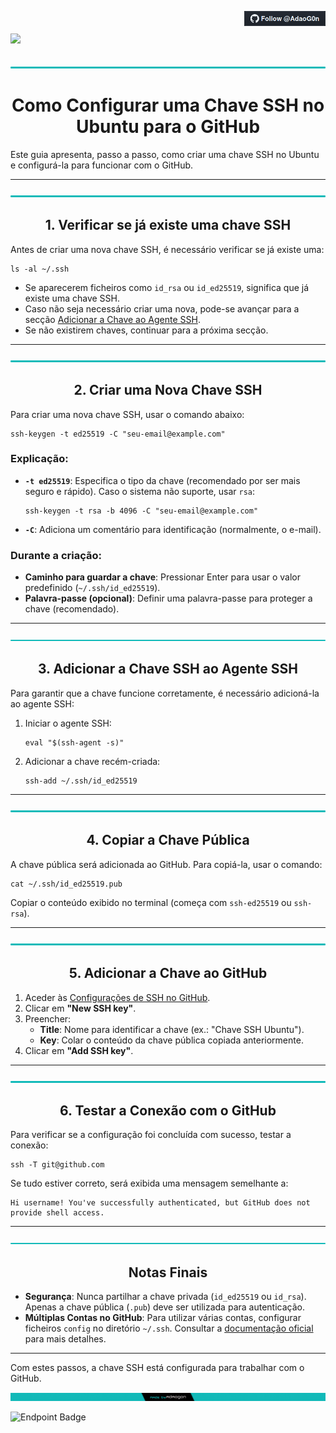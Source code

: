 <a href="https://github.com/AdaoG0n" style="pointer-events: none;"> <img src="https://github.com/AdaoG0n/AdaoG0n/blob/main/assests/Followbutton.png" width="130" align="right"/></a>

# <a href="#" style="pointer-events: none;"><img src="https://img.shields.io/github/last-commit/AdaoG0n/SSH_key?style=flat-square&color=%2312bab9" /> </a>

![](https://github.com/AdaoG0n/AdaoG0n/blob/main/assests/bar.png)
<div align="center"> 

  # Como Configurar uma Chave SSH no Ubuntu para o GitHub
</div>

Este guia apresenta, passo a passo, como criar uma chave SSH no Ubuntu e configurá-la para funcionar com o GitHub.

---

![](https://github.com/AdaoG0n/AdaoG0n/blob/main/assests/bar.png)
<div align="center"> 
  
## 1. Verificar se já existe uma chave SSH
</div>

Antes de criar uma nova chave SSH, é necessário verificar se já existe uma:

```shell
ls -al ~/.ssh
```

- Se aparecerem ficheiros como `id_rsa` ou `id_ed25519`, significa que já existe uma chave SSH.
- Caso não seja necessário criar uma nova, pode-se avançar para a secção [Adicionar a Chave ao Agente SSH](#3-adicionar-a-chave-ssh-ao-agente-ssh).
- Se não existirem chaves, continuar para a próxima secção.

---

![](https://github.com/AdaoG0n/AdaoG0n/blob/main/assests/bar.png)
<div align="center"> 

## 2. Criar uma Nova Chave SSH
</div>

Para criar uma nova chave SSH, usar o comando abaixo:

```shell
ssh-keygen -t ed25519 -C "seu-email@example.com"
```

### Explicação:
- **`-t ed25519`**: Especifica o tipo da chave (recomendado por ser mais seguro e rápido). Caso o sistema não suporte, usar `rsa`:
  ```shell
  ssh-keygen -t rsa -b 4096 -C "seu-email@example.com"
  ```
- **`-C`**: Adiciona um comentário para identificação (normalmente, o e-mail).

### Durante a criação:
- **Caminho para guardar a chave**: Pressionar Enter para usar o valor predefinido (`~/.ssh/id_ed25519`).
- **Palavra-passe (opcional)**: Definir uma palavra-passe para proteger a chave (recomendado).

---

![](https://github.com/AdaoG0n/AdaoG0n/blob/main/assests/bar.png)
<div align="center"> 

## 3. Adicionar a Chave SSH ao Agente SSH
</div>

Para garantir que a chave funcione corretamente, é necessário adicioná-la ao agente SSH:

1. Iniciar o agente SSH:
   ```shell
   eval "$(ssh-agent -s)"
   ```

2. Adicionar a chave recém-criada:
   ```shell
   ssh-add ~/.ssh/id_ed25519
   ```

---

![](https://github.com/AdaoG0n/AdaoG0n/blob/main/assests/bar.png)
<div align="center"> 

## 4. Copiar a Chave Pública
</div>

A chave pública será adicionada ao GitHub. Para copiá-la, usar o comando:

```shell
cat ~/.ssh/id_ed25519.pub
```

Copiar o conteúdo exibido no terminal (começa com `ssh-ed25519` ou `ssh-rsa`).

---

![](https://github.com/AdaoG0n/AdaoG0n/blob/main/assests/bar.png)
<div align="center"> 

## 5. Adicionar a Chave ao GitHub
</div>

1. Aceder às [Configurações de SSH no GitHub](https://github.com/settings/keys).
2. Clicar em **"New SSH key"**.
3. Preencher:
   - **Title**: Nome para identificar a chave (ex.: "Chave SSH Ubuntu").
   - **Key**: Colar o conteúdo da chave pública copiada anteriormente.
4. Clicar em **"Add SSH key"**.

---

![](https://github.com/AdaoG0n/AdaoG0n/blob/main/assests/bar.png)
<div align="center"> 

## 6. Testar a Conexão com o GitHub
</div>

Para verificar se a configuração foi concluída com sucesso, testar a conexão:

```shell
ssh -T git@github.com
```

Se tudo estiver correto, será exibida uma mensagem semelhante a:

```plaintext
Hi username! You've successfully authenticated, but GitHub does not provide shell access.
```

---

![](https://github.com/AdaoG0n/AdaoG0n/blob/main/assests/bar.png)
<div align="center"> 

## Notas Finais
</div>

- **Segurança**: Nunca partilhar a chave privada (`id_ed25519` ou `id_rsa`). Apenas a chave pública (`.pub`) deve ser utilizada para autenticação.
- **Múltiplas Contas no GitHub**: Para utilizar várias contas, configurar ficheiros `config` no diretório `~/.ssh`. Consultar a [documentação oficial](https://docs.github.com/en/authentication/connecting-to-github-with-ssh/managing-deploy-keys#platform-specific-setup) para mais detalhes.

---

Com estes passos, a chave SSH está configurada para trabalhar com o GitHub.


![](https://github.com/AdaoG0n/AdaoG0n/blob/main/assests/animated%20gifs/madeby.gif)

![Endpoint Badge](https://img.shields.io/endpoint?url=https%3A%2F%2Fhits.dwyl.com%2FAdaoG0n%2FSSH_key.json&style=flat-square&labelColor=black&color=blue)
